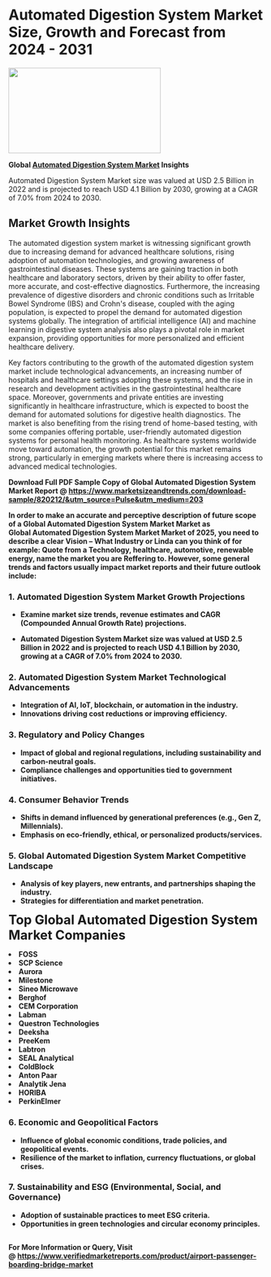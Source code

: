 <H1>Automated Digestion System Market Size, Growth and Forecast from 2024 - 2031</H1><img class="aligncenter size-medium wp-image-584254" src="https://thirdeyenews.in/wp-content/uploads/2024/09/Global-Market-Research-300x168.jpeg" alt="" width="300" height="168" /><p><strong>Global&nbsp;<a href="https://www.marketsizeandtrends.com/download-sample/820212/&amp;utm_source=Pulse&amp;utm_medium=203">Automated Digestion System Market</a> Insights</strong></p><p>Automated Digestion System Market size was valued at USD 2.5 Billion in 2022 and is projected to reach USD 4.1 Billion by 2030, growing at a CAGR of 7.0% from 2024 to 2030.</p><p><h2>Market Growth Insights</h2> <p>The automated digestion system market is witnessing significant growth due to increasing demand for advanced healthcare solutions, rising adoption of automation technologies, and growing awareness of gastrointestinal diseases. These systems are gaining traction in both healthcare and laboratory sectors, driven by their ability to offer faster, more accurate, and cost-effective diagnostics. Furthermore, the increasing prevalence of digestive disorders and chronic conditions such as Irritable Bowel Syndrome (IBS) and Crohn's disease, coupled with the aging population, is expected to propel the demand for automated digestion systems globally. The integration of artificial intelligence (AI) and machine learning in digestive system analysis also plays a pivotal role in market expansion, providing opportunities for more personalized and efficient healthcare delivery.</p> <p><strong></strong></p> <p>Key factors contributing to the growth of the automated digestion system market include technological advancements, an increasing number of hospitals and healthcare settings adopting these systems, and the rise in research and development activities in the gastrointestinal healthcare space. Moreover, governments and private entities are investing significantly in healthcare infrastructure, which is expected to boost the demand for automated solutions for digestive health diagnostics. The market is also benefiting from the rising trend of home-based testing, with some companies offering portable, user-friendly automated digestion systems for personal health monitoring. As healthcare systems worldwide move toward automation, the growth potential for this market remains strong, particularly in emerging markets where there is increasing access to advanced medical technologies. <p><strong></p><p><span class=""><strong>Download Full PDF Sample Copy of Global Automated Digestion System Market Report</strong> @ <a href="https://www.marketsizeandtrends.com/download-sample/820212/&amp;utm_source=Pulse&amp;utm_medium=203" target="_blank">https://www.marketsizeandtrends.com/download-sample/820212/&amp;utm_source=Pulse&amp;utm_medium=203</a></span></p><p>In order to make an accurate and perceptive description of future scope of a Global&nbsp;Automated Digestion System Market Market as Global&nbsp;Automated Digestion System Market Market of 2025, you need to describe a clear Vision &ndash; What Industry or Linda can you think of for example: Quote from a Technology, healthcare, automotive, renewable energy, name the market you are Reffering to. However, some general trends and factors usually impact market reports and their future outlook include:</p><h3>1.&nbsp;<strong>Automated Digestion System Market Growth Projections</strong></h3><ul><li>Examine market size trends, revenue estimates and CAGR (Compounded Annual Growth Rate) projections.</li><li><p>Automated Digestion System Market size was valued at USD 2.5 Billion in 2022 and is projected to reach USD 4.1 Billion by 2030, growing at a CAGR of 7.0% from 2024 to 2030.</p></li></ul><h3>2.&nbsp;<strong>Automated Digestion System Market Technological Advancements</strong></h3><ul><li>Integration of AI, IoT, blockchain, or automation in the industry.</li><li>Innovations driving cost reductions or improving efficiency.</li></ul><h3>3.&nbsp;<strong>Regulatory and Policy Changes</strong></h3><ul><li>Impact of global and regional regulations, including sustainability and carbon-neutral goals.</li><li>Compliance challenges and opportunities tied to government initiatives.</li></ul><h3>4.&nbsp;<strong>Consumer Behavior Trends</strong></h3><ul><li>Shifts in demand influenced by generational preferences (e.g., Gen Z, Millennials).</li><li>Emphasis on eco-friendly, ethical, or personalized products/services.</li></ul><h3>5.&nbsp;<strong>Global Automated Digestion System Market Competitive Landscape</strong></h3><ul><li>Analysis of key players, new entrants, and partnerships shaping the industry.</li><li>Strategies for differentiation and market penetration.</li></ul><p data-pm-slice="1 1 []"><span style="color: inherit; font-family: inherit; font-size: 25px;">Top Global Automated Digestion System Market Companies</span></p><div class="" data-test-id=""><p><li>FOSS</li><li> SCP Science</li><li> Aurora</li><li> Milestone</li><li> Sineo Microwave</li><li> Berghof</li><li> CEM Corporation</li><li> Labman</li><li> Questron Technologies</li><li> Deeksha</li><li> PreeKem</li><li> Labtron</li><li> SEAL Analytical</li><li> ColdBlock</li><li> Anton Paar</li><li> Analytik Jena</li><li> HORIBA</li><li> PerkinElmer</li></p></div><h3>6.&nbsp;<strong>Economic and Geopolitical Factors</strong></h3><ul><li>Influence of global economic conditions, trade policies, and geopolitical events.</li><li>Resilience of the market to inflation, currency fluctuations, or global crises.</li></ul><h3>7.&nbsp;<strong>Sustainability and ESG (Environmental, Social, and Governance)</strong></h3><ul><li>Adoption of sustainable practices to meet ESG criteria.</li><li>Opportunities in green technologies and circular economy principles.</li></ul><h2><strong style="font-size: 14px;">For More Information or Query, Visit @&nbsp;</strong><a style="background-color: #ffffff; font-size: 14px;" href="https://www.marketsizeandtrends.com/report/automated-digestion-system-market/" target="_blank">https://www.verifiedmarketreports.com/product/airport-passenger-boarding-bridge-market</a></h2>
